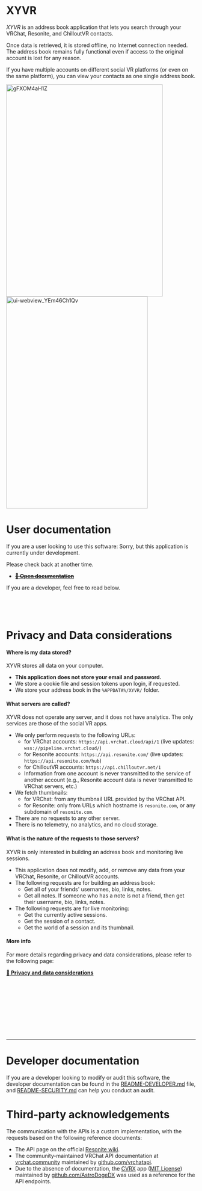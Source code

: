 ﻿XYVR
====

*XYVR* is an address book application that lets you search through your VRChat, Resonite, and ChilloutVR contacts.

Once data is retrieved, it is stored offline, no Internet connection needed.
The address book remains fully functional even if access to the original account is lost for any reason.

If you have multiple accounts on different social VR platforms (or even on the same platform), you can
view your contacts as one single address book.

<img width="416" height="564" alt="gFXOM4aH1Z" src="https://github.com/user-attachments/assets/55f337a2-87d8-467b-bfdc-a0e6dc848087" /><img width="376" height="564" alt="ui-webview_YEm46Ch1Qv" src="https://github.com/user-attachments/assets/916fe6b4-6373-44fd-a6be-be17ead6b8fa" />

# User documentation

If you are a user looking to use this software: Sorry, but this application is currently under development.

Please check back at another time.

- ~~**[📘 Open documentation](https://docs.hai-vr.dev/docs/products/xyvr)**~~

If you are a developer, feel free to read below.

&nbsp;

&nbsp;

# Privacy and Data considerations

#### Where is my data stored?

XYVR stores all data on your computer.

- **This application does not store your email and password.**
- We store a cookie file and session tokens upon login, if requested.
- We store your address book in the `%APPDATA%/XYVR/` folder.

#### What servers are called?

XYVR does not operate any server, and it does not have analytics. The only services are those of the social VR apps.

- We only perform requests to the following URLs:
  - for VRChat accounts: `https://api.vrchat.cloud/api/1` (live updates: `wss://pipeline.vrchat.cloud/`)
  - for Resonite accounts: `https://api.resonite.com/` (live updates: `https://api.resonite.com/hub`)
  - for ChilloutVR accounts: `https://api.chilloutvr.net/1`
  - Information from one account is never transmitted to the service of another account (e.g., Resonite account data is never transmitted to VRChat servers, etc.)
- We fetch thumbnails:
  - for VRChat: from any thumbnail URL provided by the VRChat API.
  - for Resonite: only from URLs which hostname is `resonite.com`, or any subdomain of `resonite.com`.
- There are no requests to any other server.
- There is no telemetry, no analytics, and no cloud storage.

#### What is the nature of the requests to those servers?

XYVR is only interested in building an address book and monitoring live sessions.

- This application does not modify, add, or remove any data from your VRChat, Resonite, or ChilloutVR accounts.
- The following requests are for building an address book:
  - Get all of your friends' usernames, bio, links, notes.
  - Get all notes. If someone who has a note is not a friend, then get their username, bio, links, notes.
- The following requests are for live monitoring:
  - Get the currently active sessions. 
  - Get the session of a contact.
  - Get the world of a session and its thumbnail.

#### More info

For more details regarding privacy and data considerations, please refer to the following page:

**[📘 Privacy and data considerations](https://docs.hai-vr.dev/docs/products/xyvr/privacy)**


&nbsp;

&nbsp;

&nbsp;

&nbsp;

&nbsp;

-----

# Developer documentation

If you are a developer looking to modify or audit this software, the developer documentation can be found
in the [README-DEVELOPER.md](README-DEVELOPER.md) file, and [README-SECURITY.md](README-SECURITY.md)
can help you conduct an audit.

# Third-party acknowledgements

The communication with the APIs is a custom implementation, with the requests based on the following reference documents:
- The API page on the official [Resonite wiki](https://wiki.resonite.com/API).
- The community-maintained VRChat API documentation at [vrchat.community](https://vrchat.community/) maintained by [github.com/vrchatapi](https://github.com/vrchatapi).
- Due to the absence of documentation, the [CVRX](https://github.com/AstroDogeDX/CVRX/blob/472cceec651abbeff9c76ae8412522d27015bfd9/server/api_cvr_http.js) app ([MIT License](https://github.com/AstroDogeDX/CVRX/blob/472cceec651abbeff9c76ae8412522d27015bfd9/LICENSE))
  maintained by [github.com/AstroDogeDX](https://github.com/AstroDogeDX/CVRX) was used as a reference for the API endpoints.
